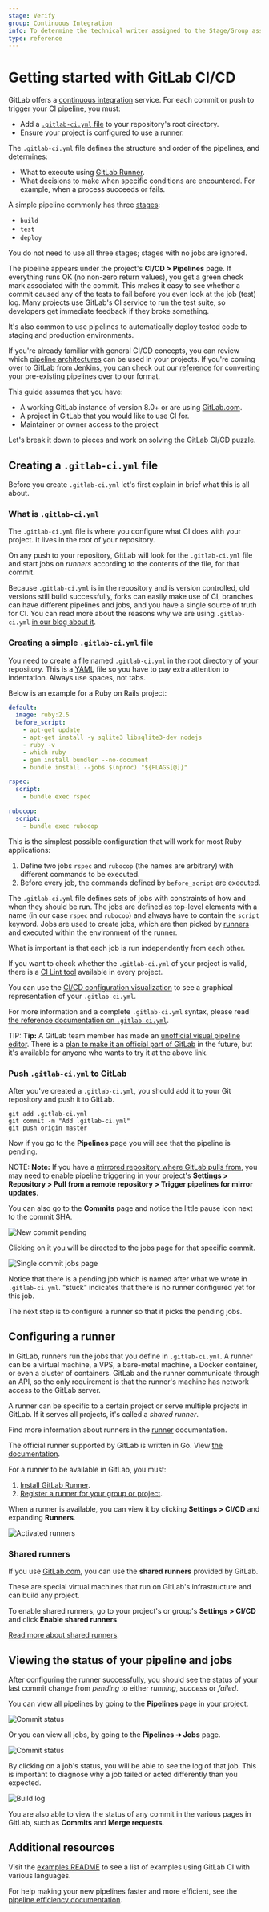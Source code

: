 ```yaml
---
stage: Verify
group: Continuous Integration
info: To determine the technical writer assigned to the Stage/Group associated with this page, see https://about.gitlab.com/handbook/engineering/ux/technical-writing/#designated-technical-writers
type: reference
---
```


# Getting started with GitLab CI/CD

GitLab offers a [continuous integration](https://about.gitlab.com/stages-devops-lifecycle/continuous-integration/) service. For each commit or push to trigger your CI
[pipeline](../pipelines/index.md), you must:

- Add a [`.gitlab-ci.yml` file](#creating-a-gitlab-ciyml-file) to your repository's root directory.
- Ensure your project is configured to use a [runner](#configuring-a-runner).

The `.gitlab-ci.yml` file defines the structure and order of the pipelines, and determines:

- What to execute using [GitLab Runner](https://docs.gitlab.com/runner/).
- What decisions to make when specific conditions are encountered. For example, when a process succeeds or fails.

A simple pipeline commonly has
three [stages](../yaml/README.md#stages):

- `build`
- `test`
- `deploy`

You do not need to use all three stages; stages with no jobs are ignored.

The pipeline appears under the project's **CI/CD > Pipelines** page. If everything runs OK (no non-zero
return values), you get a green check mark associated with the commit. This makes it easy to see
whether a commit caused any of the tests to fail before you even look at the job (test) log. Many projects use
GitLab's CI service to run the test suite, so developers get immediate feedback if they broke
something.

It's also common to use pipelines to automatically deploy
tested code to staging and production environments.

If you're already familiar with general CI/CD concepts, you can review which
[pipeline architectures](../pipelines/pipeline_architectures.md) can be used
in your projects. If you're coming over to GitLab from Jenkins, you can check out
our [reference](../migration/jenkins.md) for converting your pre-existing pipelines
over to our format.

This guide assumes that you have:

- A working GitLab instance of version 8.0+ or are using
  [GitLab.com](https://gitlab.com).
- A project in GitLab that you would like to use CI for.
- Maintainer or owner access to the project

Let's break it down to pieces and work on solving the GitLab CI/CD puzzle.

## Creating a `.gitlab-ci.yml` file

Before you create `.gitlab-ci.yml` let's first explain in brief what this is
all about.

### What is `.gitlab-ci.yml`

The `.gitlab-ci.yml` file is where you configure what CI does with your project.
It lives in the root of your repository.

On any push to your repository, GitLab will look for the `.gitlab-ci.yml`
file and start jobs on _runners_ according to the contents of the file,
for that commit.

Because `.gitlab-ci.yml` is in the repository and is version controlled, old
versions still build successfully, forks can easily make use of CI, branches can
have different pipelines and jobs, and you have a single source of truth for CI.
You can read more about the reasons why we are using `.gitlab-ci.yml` [in our
blog about it](https://about.gitlab.com/blog/2015/05/06/why-were-replacing-gitlab-ci-jobs-with-gitlab-ci-dot-yml/).

### Creating a simple `.gitlab-ci.yml` file

You need to create a file named `.gitlab-ci.yml` in the root directory of your
repository. This is a [YAML](https://en.wikipedia.org/wiki/YAML) file
so you have to pay extra attention to indentation. Always use spaces, not tabs.

Below is an example for a Ruby on Rails project:

```yaml
default:
  image: ruby:2.5
  before_script:
    - apt-get update
    - apt-get install -y sqlite3 libsqlite3-dev nodejs
    - ruby -v
    - which ruby
    - gem install bundler --no-document
    - bundle install --jobs $(nproc) "${FLAGS[@]}"

rspec:
  script:
    - bundle exec rspec

rubocop:
  script:
    - bundle exec rubocop
```

This is the simplest possible configuration that will work for most Ruby
applications:

1. Define two jobs `rspec` and `rubocop` (the names are arbitrary) with
   different commands to be executed.
1. Before every job, the commands defined by `before_script` are executed.

The `.gitlab-ci.yml` file defines sets of jobs with constraints of how and when
they should be run. The jobs are defined as top-level elements with a name (in
our case `rspec` and `rubocop`) and always have to contain the `script` keyword.
Jobs are used to create jobs, which are then picked by
[runners](../runners/README.md) and executed within the environment of the runner.

What is important is that each job is run independently from each other.

If you want to check whether the `.gitlab-ci.yml` of your project is valid, there is a
[CI Lint tool](../lint.md) available in every project.

You can use the [CI/CD configuration visualization](../yaml/visualization.md) to
see a graphical representation of your `.gitlab-ci.yml`.

For more information and a complete `.gitlab-ci.yml` syntax, please read
[the reference documentation on `.gitlab-ci.yml`](../yaml/README.md).

TIP: **Tip:**
A GitLab team member has made an [unofficial visual pipeline editor](https://unofficial.gitlab.tools/visual-pipelines/).
There is a [plan to make it an official part of GitLab](https://gitlab.com/groups/gitlab-org/-/epics/4069)
in the future, but it's available for anyone who wants to try it at the above link.

### Push `.gitlab-ci.yml` to GitLab

After you've created a `.gitlab-ci.yml`, you should add it to your Git repository
and push it to GitLab.

```shell
git add .gitlab-ci.yml
git commit -m "Add .gitlab-ci.yml"
git push origin master
```

Now if you go to the **Pipelines** page you will see that the pipeline is
pending.

NOTE: **Note:**
If you have a [mirrored repository where GitLab pulls from](../../user/project/repository/repository_mirroring.md#pulling-from-a-remote-repository),
you may need to enable pipeline triggering in your project's
**Settings > Repository > Pull from a remote repository > Trigger pipelines for mirror updates**.

You can also go to the **Commits** page and notice the little pause icon next
to the commit SHA.

![New commit pending](img/new_commit.png)

Clicking on it you will be directed to the jobs page for that specific commit.

![Single commit jobs page](img/single_commit_status_pending.png)

Notice that there is a pending job which is named after what we wrote in
`.gitlab-ci.yml`. "stuck" indicates that there is no runner configured
yet for this job.

The next step is to configure a runner so that it picks the pending jobs.

## Configuring a runner

In GitLab, runners run the jobs that you define in `.gitlab-ci.yml`. A runner
can be a virtual machine, a VPS, a bare-metal machine, a Docker container, or
even a cluster of containers. GitLab and the runner communicate through an API,
so the only requirement is that the runner's machine has network access to the
GitLab server.

A runner can be specific to a certain project or serve multiple projects in
GitLab. If it serves all projects, it's called a _shared runner_.

Find more information about runners in the
[runner](../runners/README.md) documentation.

The official runner supported by GitLab is written in Go.
View [the documentation](https://docs.gitlab.com/runner/).

For a runner to be available in GitLab, you must:

1. [Install GitLab Runner](https://docs.gitlab.com/runner/install/).
1. [Register a runner for your group or project](https://docs.gitlab.com/runner/register/).

When a runner is available, you can view it by
clicking **Settings > CI/CD** and expanding **Runners**.

![Activated runners](img/runners_activated.png)

### Shared runners

If you use [GitLab.com](https://gitlab.com/), you can use the **shared runners**
provided by GitLab.

These are special virtual machines that run on GitLab's infrastructure and can
build any project.

To enable shared runners, go to your project's or group's
**Settings > CI/CD** and click **Enable shared runners**.

[Read more about shared runners](../runners/README.md#shared-runners).

## Viewing the status of your pipeline and jobs

After configuring the runner successfully, you should see the status of your
last commit change from _pending_ to either _running_, _success_ or _failed_.

You can view all pipelines by going to the **Pipelines** page in your project.

![Commit status](img/pipelines_status.png)

Or you can view all jobs, by going to the **Pipelines ➔ Jobs** page.

![Commit status](img/builds_status.png)

By clicking on a job's status, you will be able to see the log of that job.
This is important to diagnose why a job failed or acted differently than
you expected.

![Build log](img/build_log.png)

You are also able to view the status of any commit in the various pages in
GitLab, such as **Commits** and **Merge requests**.

## Additional resources

Visit the [examples README](../examples/README.md) to see a list of examples using GitLab
CI with various languages.

For help making your new pipelines faster and more efficient, see the
[pipeline efficiency documentation](../pipelines/pipeline_efficiency.md).
